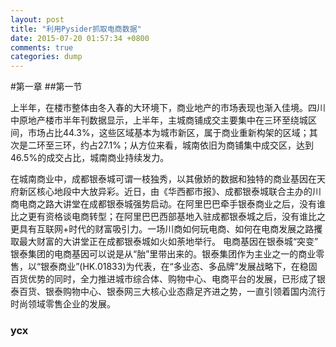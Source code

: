 ```yaml
---
layout: post
title: "利用Pysider抓取电商数据"
date: 2015-07-20 01:57:34 +0800
comments: true
categories: dump
---
```

#第一章
##第一节

上半年，在楼市整体由冬入春的大环境下，商业地产的市场表现也渐入佳境。四川中原地产楼市半年刊数据显示，上半年，主城商铺成交主要集中在三环至绕城区间，市场占比44.3%，这些区域基本为城市新区，属于商业重新构架的区域；其次是二环至三环，约占27.1%；从方位来看，城南依旧为商铺集中成交区，达到46.5%的成交占比，城南商业持续发力。
<!--more-->
在城南商业中，成都银泰城可谓一枝独秀，以其傲娇的数据和独特的商业基因在天府新区核心地段中大放异彩。近日，由《华西都市报》、成都银泰城联合主办的川商电商之路大讲堂在成都银泰城强势启动。在阿里巴巴牵手银泰商业之后，没有谁比之更有资格谈电商转型；在阿里巴巴西部基地入驻成都银泰城之后，没有谁比之更具有互联网+时代的财富吸引力。一场川商如何玩电商、如何在电商发展之路攫取最大财富的大讲堂正在成都银泰城如火如荼地举行。
电商基因在银泰城“突变”
银泰集团的电商基因可以说是从“胎”里带出来的。银泰集团作为主业之一的商业零售，以“银泰商业”(HK.01833)为代表，在“多业态、多品牌”发展战略下，在稳固百货优势的同时，全力推进城市综合体、购物中心、电商平台的发展，已形成了银泰百货、银泰购物中心、银泰网三大核心业态鼎足齐进之势，一直引领着国内流行时尚领域零售企业的发展。
### ycx